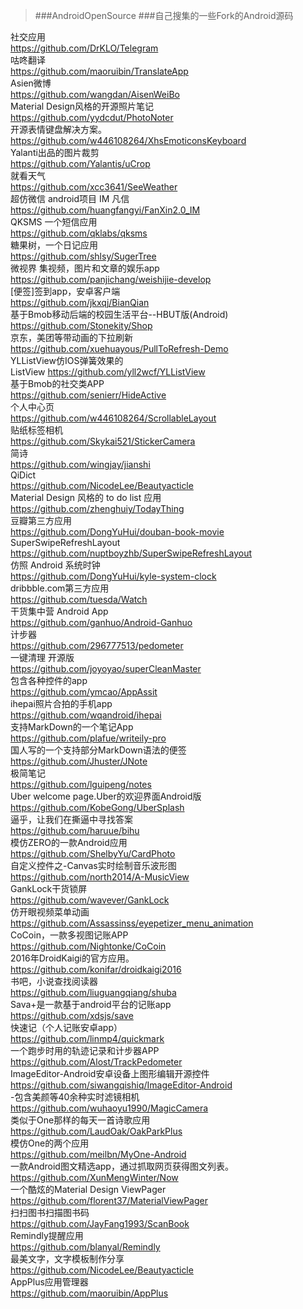 >###AndroidOpenSource
>###自己搜集的一些Fork的Android源码<br> 

社交应用<br> https://github.com/DrKLO/Telegram<br> 
咕咚翻译<br>https://github.com/maoruibin/TranslateApp<br>
Asien微博<br>https://github.com/wangdan/AisenWeiBo<br>
Material Design风格的开源照片笔记<br>https://github.com/yydcdut/PhotoNoter<br>
开源表情键盘解决方案。<br>https://github.com/w446108264/XhsEmoticonsKeyboard<br>
Yalanti出品的图片裁剪<br>https://github.com/Yalantis/uCrop<br>
就看天气<br>https://github.com/xcc3641/SeeWeather<br>
超仿微信 android项目 IM 凡信<br>https://github.com/huangfangyi/FanXin2.0_IM<br>
QKSMS 一个短信应用<br>https://github.com/qklabs/qksms<br>
糖果树，一个日记应用<br>https://github.com/shlsy/SugerTree<br>
微视界 集视频，图片和文章的娱乐app<br>https://github.com/panjichang/weishijie-develop<br>
[便签]签到app，安卓客户端<br>https://github.com/jkxqj/BianQian<br>
基于Bmob移动后端的校园生活平台--HBUT版(Android)<br>https://github.com/Stonekity/Shop<br>
京东，美团等带动画的下拉刷新<br>https://github.com/xuehuayous/PullToRefresh-Demo<br>
YLListView仿IOS弹簧效果的<br>ListView https://github.com/yll2wcf/YLListView<br>
基于Bmob的社交类APP<br>https://github.com/senierr/HideActive<br>
个人中心页<br>https://github.com/w446108264/ScrollableLayout<br>
贴纸标签相机<br>https://github.com/Skykai521/StickerCamera<br>
简诗<br>https://github.com/wingjay/jianshi<br>
QiDict<br>https://github.com/NicodeLee/Beautyacticle<br>
Material Design 风格的 to do list 应用<br>https://github.com/zhenghuiy/TodayThing<br>
豆瓣第三方应用<br>https://github.com/DongYuHui/douban-book-movie<br>
SuperSwipeRefreshLayout<br>https://github.com/nuptboyzhb/SuperSwipeRefreshLayout<br>
仿照 Android 系统时钟<br>https://github.com/DongYuHui/kyle-system-clock<br>
 dribbble.com第三方应用<br>https://github.com/tuesda/Watch<br>
 干货集中营 Android App<br>https://github.com/ganhuo/Android-Ganhuo<br>
 计步器<br>https://github.com/296777513/pedometer<br>
 一键清理 开源版<br>https://github.com/joyoyao/superCleanMaster<br>
 包含各种控件的app<br>https://github.com/ymcao/AppAssit<br>
 ihepai照片合拍的手机app<br>https://github.com/wqandroid/ihepai<br>
 支持MarkDown的一个笔记App<br>https://github.com/plafue/writeily-pro<br>
 国人写的一个支持部分MarkDown语法的便签<br>https://github.com/Jhuster/JNote<br>
 极简笔记<br>https://github.com/lguipeng/notes<br>
 Uber welcome page.Uber的欢迎界面Android版<br>https://github.com/KobeGong/UberSplash<br>
 逼乎，让我们在撕逼中寻找答案<br>https://github.com/haruue/bihu<br>
模仿ZERO的一款Android应用<br>https://github.com/ShelbyYu/CardPhoto<br>
自定义控件之-Canvas实时绘制音乐波形图<br>https://github.com/north2014/A-MusicView<br>
GankLock干货锁屏<br>https://github.com/wavever/GankLock<br>
仿开眼视频菜单动画<br>https://github.com/Assassinss/eyepetizer_menu_animation<br>
CoCoin，一款多视图记账APP<br>https://github.com/Nightonke/CoCoin<br>
2016年DroidKaigi的官方应用。<br>https://github.com/konifar/droidkaigi2016<br>
书吧，小说查找阅读器<br>https://github.com/liuguangqiang/shuba<br>
Sava+是一款基于android平台的记账app<br>https://github.com/xdsjs/save<br>
快速记（个人记账安卓app）<br>https://github.com/linmp4/quickmark<br>
一个跑步时用的轨迹记录和计步器APP<br>https://github.com/Alost/TrackPedometer<br>
 ImageEditor-Android安卓设备上图形编辑开源控件<br>https://github.com/siwangqishiq/ImageEditor-Android<br>
 -包含美颜等40余种实时滤镜相机<br>https://github.com/wuhaoyu1990/MagicCamera<br>
 类似于One那样的每天一首诗歌应用<br>https://github.com/LaudOak/OakParkPlus<br>
 模仿One的两个应用<br>https://github.com/meilbn/MyOne-Android<br>
 一款Android图文精选app，通过抓取网页获得图文列表。<br>https://github.com/XunMengWinter/Now<br>
 一个酷炫的Material Design ViewPager<br>https://github.com/florent37/MaterialViewPager<br>
 扫扫图书扫描图书码<br>https://github.com/JayFang1993/ScanBook<br>
Remindly提醒应用<br>https://github.com/blanyal/Remindly<br>
最美文字，文字模板制作分享<br>https://github.com/NicodeLee/Beautyacticle<br>
AppPlus应用管理器<br>https://github.com/maoruibin/AppPlus<br>
